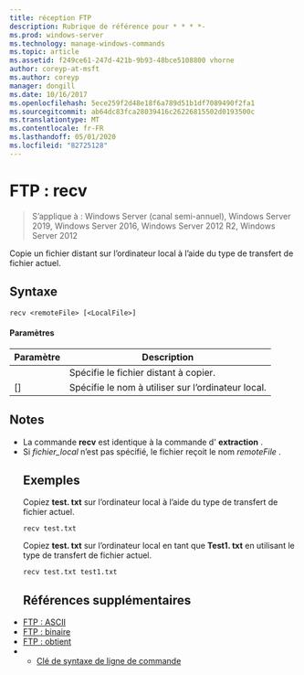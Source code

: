 ```yaml
---
title: réception FTP
description: Rubrique de référence pour * * * *-
ms.prod: windows-server
ms.technology: manage-windows-commands
ms.topic: article
ms.assetid: f249ce61-247d-421b-9b93-48bce5108800 vhorne
author: coreyp-at-msft
ms.author: coreyp
manager: dongill
ms.date: 10/16/2017
ms.openlocfilehash: 5ece259f2d48e18f6a789d51b1df7089490f2fa1
ms.sourcegitcommit: ab64dc83fca28039416c26226815502d0193500c
ms.translationtype: MT
ms.contentlocale: fr-FR
ms.lasthandoff: 05/01/2020
ms.locfileid: "82725128"
---
```

# <a name="ftp-recv"></a>FTP : recv

> S’applique à : Windows Server (canal semi-annuel), Windows Server 2019, Windows Server 2016, Windows Server 2012 R2, Windows Server 2012

Copie un fichier distant sur l’ordinateur local à l’aide du type de transfert de fichier actuel.   
## <a name="syntax"></a>Syntaxe  
```  
recv <remoteFile> [<LocalFile>]  
```  
#### <a name="parameters"></a>Paramètres  

|   Paramètre   |                   Description                    |
|---------------|--------------------------------------------------|
| <remoteFile>  |        Spécifie le fichier distant à copier.        |
| [<LocalFile>] | Spécifie le nom à utiliser sur l’ordinateur local. |

## <a name="remarks"></a>Notes   
- La commande **recv** est identique à la commande d' **extraction** .  
- Si *fichier_local* n’est pas spécifié, le fichier reçoit le nom *remoteFile* .  
  ## <a name="examples"></a>Exemples  
  Copiez **test. txt** sur l’ordinateur local à l’aide du type de transfert de fichier actuel.  
  ```  
  recv test.txt  
  ```  
  Copiez **test. txt** sur l’ordinateur local en tant que **Test1. txt** en utilisant le type de transfert de fichier actuel.  
  ```  
  recv test.txt test1.txt  
  ```  
  ## <a name="additional-references"></a>Références supplémentaires  
- [FTP : ASCII](ftp-ascii.md)  
- [FTP : binaire](ftp-binary.md)  
- [FTP : obtient](ftp-get.md)  
- - [Clé de syntaxe de ligne de commande](command-line-syntax-key.md)  
